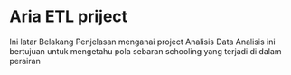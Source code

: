 # Aria ETL priject
Ini latar Belakang Penjelasan menganai project Analisis Data
Analisis ini bertujuan untuk mengetahu pola sebaran schooling yang terjadi di dalam perairan
